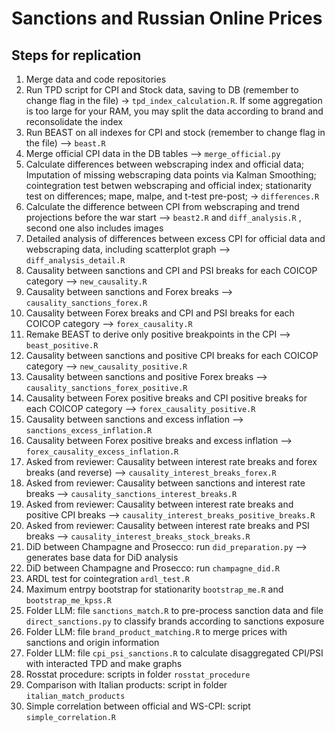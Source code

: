 # Sanctions and Russian Online Prices

## Steps for replication
1. Merge data and code repositories
2. Run TPD script for CPI and Stock data, saving to DB (remember to change flag in the file) -\> `tpd_index_calculation.R`. If some aggregation is too large for your RAM, you may split the data according to brand and reconsolidate the index
3. Run BEAST on all indexes for CPI and stock (remember to change flag in the file) --\> `beast.R`
4. Merge official CPI data in the DB tables --\> `merge_official.py`
5. Calculate differences between webscraping index and official data; Imputation of missing webscraping data points via Kalman Smoothing; cointegration test betwen webscraping and official index; stationarity test on differences; mape, malpe, and t-test pre-post; -\> `differences.R`
6. Calculate the difference between CPI from webscraping and trend projections before the war start --\> `beast2.R` and `diff_analysis.R` , second one also includes images
7. Detailed analysis of differences between excess CPI for official data and webscraping data, including scatterplot graph --\> `diff_analysis_detail.R`
8. Causality between sanctions and CPI and PSI breaks for each COICOP category --\> `new_causality.R`
9. Causality between sanctions and Forex breaks --\> `causality_sanctions_forex.R`
10. Causality between Forex breaks and CPI and PSI breaks for each COICOP category --\> `forex_causality.R`
11. Remake BEAST to derive only positive breakpoints in the CPI --\> `beast_positive.R`
12. Causality between sanctions and positive CPI breaks for each COICOP category --\> `new_causality_positive.R`
13. Causality between sanctions and positive Forex breaks --\> `causality_sanctions_forex_positive.R`
14. Causality between Forex positive breaks and CPI positive breaks for each COICOP category --\> `forex_causality_positive.R`
15. Causality between sanctions and excess inflation --\> `sanctions_excess_inflation.R`
16. Causality between Forex positive breaks and excess inflation --\> `forex_causality_excess_inflation.R`
17. Asked from reviewer: Causality between interest rate breaks and forex breaks (and reverse) --\> `causality_interest_breaks_forex.R`
18. Asked from reviewer: Causality between sanctions and interest rate breaks  --\> `causality_sanctions_interest_breaks.R`
19. Asked from reviewer: Causality between interest rate breaks and positive CPI breaks --\> `causality_interest_breaks_positive_breaks.R`
20. Asked from reviewer: Causality between interest rate breaks and PSI breaks --\> `causality_interest_breaks_stock_breaks.R`
21. DiD between Champagne and Prosecco: run `did_preparation.py` --\> generates base data for DiD analysis
22. DiD between Champagne and Prosecco: run `champagne_did.R`
23. ARDL test for cointegration `ardl_test.R`
24. Maximum entrpy bootstrap for stationarity `bootstrap_me.R` and `bootstrap_me_kpss.R`
25.  Folder LLM: file `sanctions_match.R` to pre-process sanction data and file `direct_sanctions.py` to classify brands according to sanctions exposure
26.  Folder LLM: file `brand_product_matching.R` to merge prices with sanctions and origin information
27.  Folder LLM: file `cpi_psi_sanctions.R` to calculate disaggregated CPI/PSI with interacted TPD and make graphs
28. Rosstat procedure: scripts in folder `rosstat_procedure`
29. Comparison with Italian products: script in folder `italian_match_products`
30. Simple correlation between official and WS-CPI: script `simple_correlation.R`

